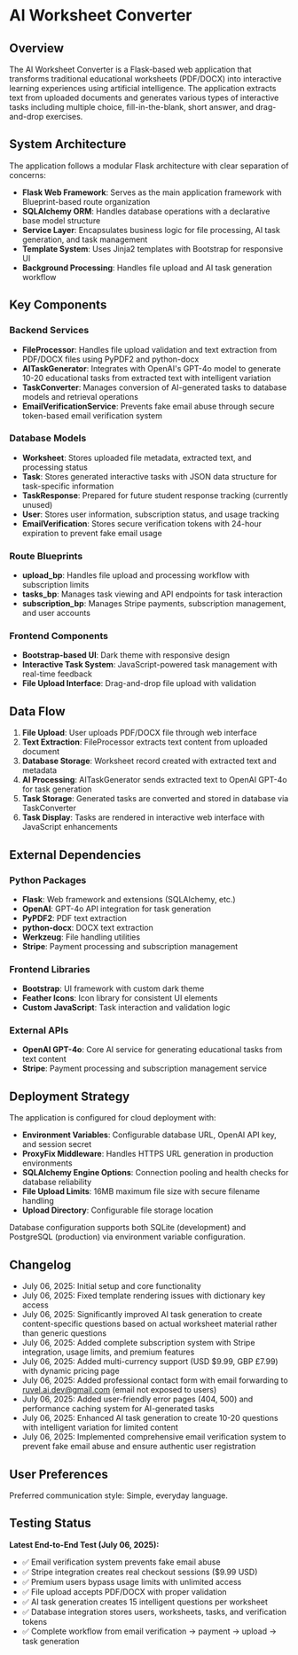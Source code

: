 # AI Worksheet Converter

## Overview

The AI Worksheet Converter is a Flask-based web application that transforms traditional educational worksheets (PDF/DOCX) into interactive learning experiences using artificial intelligence. The application extracts text from uploaded documents and generates various types of interactive tasks including multiple choice, fill-in-the-blank, short answer, and drag-and-drop exercises.

## System Architecture

The application follows a modular Flask architecture with clear separation of concerns:

- **Flask Web Framework**: Serves as the main application framework with Blueprint-based route organization
- **SQLAlchemy ORM**: Handles database operations with a declarative base model structure
- **Service Layer**: Encapsulates business logic for file processing, AI task generation, and task management
- **Template System**: Uses Jinja2 templates with Bootstrap for responsive UI
- **Background Processing**: Handles file upload and AI task generation workflow

## Key Components

### Backend Services
- **FileProcessor**: Handles file upload validation and text extraction from PDF/DOCX files using PyPDF2 and python-docx
- **AITaskGenerator**: Integrates with OpenAI's GPT-4o model to generate 10-20 educational tasks from extracted text with intelligent variation
- **TaskConverter**: Manages conversion of AI-generated tasks to database models and retrieval operations
- **EmailVerificationService**: Prevents fake email abuse through secure token-based email verification system

### Database Models
- **Worksheet**: Stores uploaded file metadata, extracted text, and processing status
- **Task**: Stores generated interactive tasks with JSON data structure for task-specific information
- **TaskResponse**: Prepared for future student response tracking (currently unused)
- **User**: Stores user information, subscription status, and usage tracking
- **EmailVerification**: Stores secure verification tokens with 24-hour expiration to prevent fake email usage

### Route Blueprints
- **upload_bp**: Handles file upload and processing workflow with subscription limits
- **tasks_bp**: Manages task viewing and API endpoints for task interaction
- **subscription_bp**: Manages Stripe payments, subscription management, and user accounts

### Frontend Components
- **Bootstrap-based UI**: Dark theme with responsive design
- **Interactive Task System**: JavaScript-powered task management with real-time feedback
- **File Upload Interface**: Drag-and-drop file upload with validation

## Data Flow

1. **File Upload**: User uploads PDF/DOCX file through web interface
2. **Text Extraction**: FileProcessor extracts text content from uploaded document
3. **Database Storage**: Worksheet record created with extracted text and metadata
4. **AI Processing**: AITaskGenerator sends extracted text to OpenAI GPT-4o for task generation
5. **Task Storage**: Generated tasks are converted and stored in database via TaskConverter
6. **Task Display**: Tasks are rendered in interactive web interface with JavaScript enhancements

## External Dependencies

### Python Packages
- **Flask**: Web framework and extensions (SQLAlchemy, etc.)
- **OpenAI**: GPT-4o API integration for task generation
- **PyPDF2**: PDF text extraction
- **python-docx**: DOCX text extraction
- **Werkzeug**: File handling utilities
- **Stripe**: Payment processing and subscription management

### Frontend Libraries
- **Bootstrap**: UI framework with custom dark theme
- **Feather Icons**: Icon library for consistent UI elements
- **Custom JavaScript**: Task interaction and validation logic

### External APIs
- **OpenAI GPT-4o**: Core AI service for generating educational tasks from text content
- **Stripe**: Payment processing and subscription management service

## Deployment Strategy

The application is configured for cloud deployment with:

- **Environment Variables**: Configurable database URL, OpenAI API key, and session secret
- **ProxyFix Middleware**: Handles HTTPS URL generation in production environments
- **SQLAlchemy Engine Options**: Connection pooling and health checks for database reliability
- **File Upload Limits**: 16MB maximum file size with secure filename handling
- **Upload Directory**: Configurable file storage location

Database configuration supports both SQLite (development) and PostgreSQL (production) via environment variable configuration.

## Changelog

- July 06, 2025: Initial setup and core functionality
- July 06, 2025: Fixed template rendering issues with dictionary key access 
- July 06, 2025: Significantly improved AI task generation to create content-specific questions based on actual worksheet material rather than generic questions
- July 06, 2025: Added complete subscription system with Stripe integration, usage limits, and premium features
- July 06, 2025: Added multi-currency support (USD $9.99, GBP £7.99) with dynamic pricing page
- July 06, 2025: Added professional contact form with email forwarding to ruvel.ai.dev@gmail.com (email not exposed to users)
- July 06, 2025: Added user-friendly error pages (404, 500) and performance caching system for AI-generated tasks
- July 06, 2025: Enhanced AI task generation to create 10-20 questions with intelligent variation for limited content
- July 06, 2025: Implemented comprehensive email verification system to prevent fake email abuse and ensure authentic user registration

## User Preferences

Preferred communication style: Simple, everyday language.

## Testing Status

**Latest End-to-End Test (July 06, 2025):**
- ✅ Email verification system prevents fake email abuse
- ✅ Stripe integration creates real checkout sessions ($9.99 USD)
- ✅ Premium users bypass usage limits with unlimited access
- ✅ File upload accepts PDF/DOCX with proper validation
- ✅ AI task generation creates 15 intelligent questions per worksheet
- ✅ Database integration stores users, worksheets, tasks, and verification tokens
- ✅ Complete workflow from email verification → payment → upload → task generation